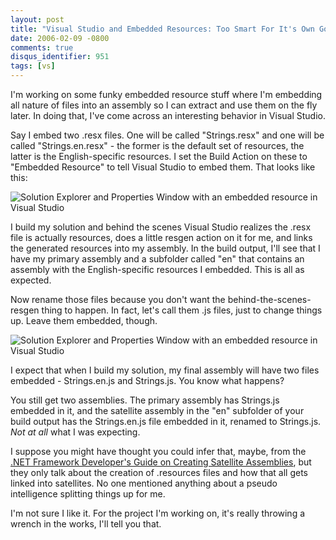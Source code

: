 ```yaml
---
layout: post
title: "Visual Studio and Embedded Resources: Too Smart For It's Own Good?"
date: 2006-02-09 -0800
comments: true
disqus_identifier: 951
tags: [vs]
---
```

I'm working on some funky embedded resource stuff where I'm embedding
all nature of files into an assembly so I can extract and use them on
the fly later. In doing that, I've come across an interesting behavior
in Visual Studio.
 
 Say I embed two .resx files. One will be called "Strings.resx" and one
will be called "Strings.en.resx" - the former is the default set of
resources, the latter is the English-specific resources. I set the Build
Action on these to "Embedded Resource" to tell Visual Studio to embed
them. That looks like this:
 
 ![Solution Explorer and Properties Window with an embedded resource in
Visual
Studio](https://hyqi8g.dm2304.livefilestore.com/y2pmI0z3gHdLhr5rng_jFBqNezu7s-gGdqPlTs9Lbw4T_rVnID-She7CwmUg113S0plWqcPZVtshFmGfQ_OBSaHYwJYpbZWDT7tFjhAGONLTCk/20060209vsembed01.gif?psid=1)
 
 I build my solution and behind the scenes Visual Studio realizes the
.resx file is actually resources, does a little resgen action on it for
me, and links the generated resources into my assembly. In the build
output, I'll see that I have my primary assembly and a subfolder called
"en" that contains an assembly with the English-specific resources I
embedded. This is all as expected.
 
 Now rename those files because you don't want the
behind-the-scenes-resgen thing to happen. In fact, let's call them .js
files, just to change things up. Leave them embedded, though.
 
 ![Solution Explorer and Properties Window with an embedded resource in
Visual
Studio](https://hyqi8g.dm2301.livefilestore.com/y2pZUWqClmA1gEbOWeHXtZ_UDrv1Wmw0tv8WA7r9Ke1VhREBeZI9YIup4G2ru33THm0lt_Aqg2spe-gaVXwAGUWjdbiqxQ-Hr4yzdg6TmDFdSI/20060209vsembed02.gif?psid=1)
 
 I expect that when I build my solution, my final assembly will have two
files embedded - Strings.en.js and Strings.js. You know what happens?
 
 You still get two assemblies. The primary assembly has Strings.js
embedded in it, and the satellite assembly in the "en" subfolder of your
build output has the Strings.en.js file embedded in it, renamed to
Strings.js. *Not at all* what I was expecting.
 
 I suppose you might have thought you could infer that, maybe, from the
[.NET Framework Developer's Guide on Creating Satellite
Assemblies](http://msdn.microsoft.com/library/default.asp?url=/library/en-us/cpguide/html/cpconCreatingSatelliteAssemblies.asp),
but they only talk about the creation of .resources files and how that
all gets linked into satellites. No one mentioned anything about a
pseudo intelligence splitting things up for me.
 
 I'm not sure I like it. For the project I'm working on, it's really
throwing a wrench in the works, I'll tell you that.
